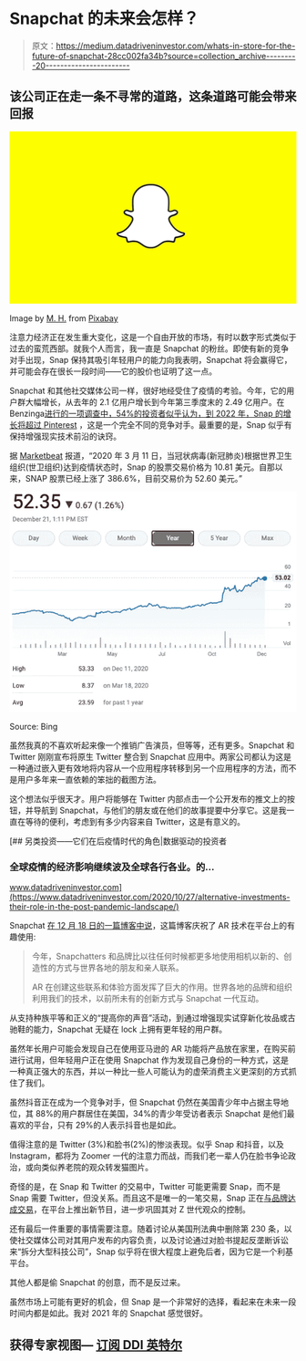 # Snapchat 的未来会怎样？

> 原文：<https://medium.datadriveninvestor.com/whats-in-store-for-the-future-of-snapchat-28cc002fa34b?source=collection_archive---------20----------------------->

## 该公司正在走一条不寻常的道路，这条道路可能会带来回报

![](img/35d4a626181ffa95fd2b248e32b97e5f.png)

Image by [M. H.](https://pixabay.com/users/mih83-464187/?utm_source=link-attribution&utm_medium=referral&utm_campaign=image&utm_content=1360003) from [Pixabay](https://pixabay.com/?utm_source=link-attribution&utm_medium=referral&utm_campaign=image&utm_content=1360003)

注意力经济正在发生重大变化，这是一个自由开放的市场，有时以数字形式类似于过去的蛮荒西部。就我个人而言，我一直是 Snapchat 的粉丝。即使有新的竞争对手出现，Snap 保持其吸引年轻用户的能力向我表明，Snapchat 将会赢得它，并可能会存在很长一段时间——它的股价也证明了这一点。

Snapchat 和其他社交媒体公司一样，很好地经受住了疫情的考验。今年，它的用户群大幅增长，从去年的 2.1 亿用户增长到今年第三季度末的 2.49 亿用户。在 Benzinga[进行的一项调查中，54%的投资者似乎认为，到 2022 年，Snap 的增长将超过 Pinterest](https://www.msn.com/en-us/money/news/will-snap-or-pinterest-stock-grow-more-by-2022/ar-BB1c5eez) ，这是一个完全不同的竞争对手。最重要的是，Snap 似乎有保持增强现实技术前沿的诀窍。

据 [Marketbeat](https://www.marketbeat.com/stocks/NYSE/SNAP/) 报道，“2020 年 3 月 11 日，当冠状病毒(新冠肺炎)根据世界卫生组织(世卫组织)达到疫情状态时，Snap 的股票交易价格为 10.81 美元。自那以来，SNAP 股票已经上涨了 386.6%，目前交易价为 52.60 美元。”

![](img/bf354c56769758f2b1c99728bc94cdf5.png)

Source: Bing

虽然我真的不喜欢听起来像一个推销广告演员，但等等，还有更多。Snapchat 和 Twitter 刚刚宣布将原生 Twitter 整合到 Snapchat 应用中。两家公司都认为这是一种通过嵌入更有效地将内容从一个应用程序转移到另一个应用程序的方法，而不是用户多年来一直依赖的笨拙的截图方法。

这个想法似乎很天才。用户将能够在 Twitter 内部点击一个公开发布的推文上的按钮，并导航到 Snapchat，与他们的朋友或在他们的故事提要中分享它。这是我一直在等待的便利，考虑到有多少内容来自 Twitter，这是有意义的。

[](https://www.datadriveninvestor.com/2020/10/27/alternative-investments-their-role-in-the-post-pandemic-landscape/) [## 另类投资——它们在后疫情时代的角色|数据驱动的投资者

### 全球疫情的经济影响继续波及全球各行各业。的…

www.datadriveninvestor.com](https://www.datadriveninvestor.com/2020/10/27/alternative-investments-their-role-in-the-post-pandemic-landscape/) 

Snapchat [在 12 月 18 日的一篇博客中说](https://forbusiness.snapchat.com/blog/snapchats-most-inspiring-ar-campaigns-of-2020)，这篇博客庆祝了 AR 技术在平台上的有趣使用:

> 今年，Snapchatters 和品牌比以往任何时候都更多地使用相机以新的、创造性的方式与世界各地的朋友和亲人联系。
> 
> AR 在创建这些联系和体验方面发挥了巨大的作用。世界各地的品牌和组织利用我们的技术，以前所未有的创新方式与 Snapchat 一代互动。

从支持种族平等和正义的“提高你的声音”活动，到通过增强现实试穿新化妆品或古驰鞋的能力，Snapchat 无疑在 lock 上拥有更年轻的用户群。

虽然年长用户可能会发现自己在使用亚马逊的 AR 功能将产品放在家里，在购买前进行试用，但年轻用户正在使用 Snapchat 作为发现自己身份的一种方式，这是一种真正强大的东西，并以一种比一些人可能认为的虚荣消费主义更深刻的方式抓住了我们。

虽然抖音正在成为一个竞争对手，但 Snapchat 仍然在美国青少年中占据主导地位，其 88%的用户群居住在美国，34%的青少年受访者表示 Snapchat 是他们最喜欢的平台，只有 29%的人表示抖音也是如此。

值得注意的是 Twitter (3%)和脸书(2%)的惨淡表现。似乎 Snap 和抖音，以及 Instagram，都将为 Zoomer 一代的注意力而战，而我们老一辈人仍在脸书争论政治，或向类似养老院的观众转发猫图片。

奇怪的是，在 Snap 和 Twitter 的交易中，Twitter 可能更需要 Snap，而不是 Snap 需要 Twitter，但没关系。而且这不是唯一的一笔交易，Snap 正在[与品牌达成交易](https://www.msn.com/en-us/tv/news/brat-tv-launches-multiple-shows-on-snapchat-discover-including-e2-80-98past-your-bedtime-e2-80-99-exclusive/ar-BB1c3i4F)，在平台上推出新节目，进一步巩固其对 Z 世代观众的控制。

还有最后一件重要的事情需要注意。随着讨论从美国刑法典中删除第 230 条，以使社交媒体公司对其用户发布的内容负责，以及讨论通过对脸书提起反垄断诉讼来“拆分大型科技公司”，Snap 似乎将在很大程度上避免后者，因为它是一个利基平台。

其他人都是偷 Snapchat 的创意，而不是反过来。

虽然市场上可能有更好的机会，但 Snap 是一个非常好的选择，看起来在未来一段时间内都是如此。我对 2021 年的 Snapchat 感觉很好。

## 获得专家视图— [订阅 DDI 英特尔](https://datadriveninvestor.com/ddi-intel)